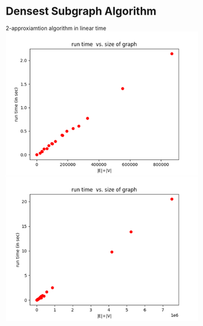 # Densest Subgraph Algorithm
 2-approxiamtion algorithm in linear time
![performance_fig](performance_fig.png?raw=true "Title")
![performance_fig](performance_fig2.png?raw=true "Title")